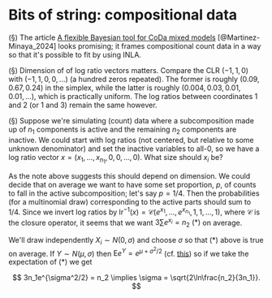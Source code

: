 #  Bits of string: compositional data

(§) The article [A flexible Bayesian tool for CoDa mixed models](https://link.springer.com/article/10.1007/s11222-024-10427-3) [@Martinez-Minaya_2024] looks promising; it frames compositional count data in a way so that it's possible to fit by using INLA. 

(§) Dimension of of log ratio vectors matters. Compare the CLR $(-1, 1, 0)$ with
$(-1, 1, 0, 0, \ldots)$  (a hundred zeros repeated). The former is roughly
$(0.09, 0.67, 0.24)$ in the simplex, while the latter is roughly 
$(0.004, 0.03, 0.01, 0.01, \ldots)$, which is practically uniform. The log 
ratios between coordinates 1 and 2 (or 1 and 3) remain the same however.

(§) Suppose we're simulating (count) data where a subcomposition made up of
$n_1$ components is active and the remaining $n_2$ components are inactive. We
could start with log ratios (not centered, but relative to some unknown
denominator) and set the inactive variables to all-0, so we have a log ratio
vector $x = (x_1, \ldots, x_{n_1}, 0, 0, \ldots, 0)$. What size should $x_i$
be?

As the note above suggests this should depend on dimension. We could decide
that on average we want to have some set proportion, $p$, of counts to fall in
the active subcomposition; let's say $p = 1/4$. Then the probabilities (for a
multinomial draw) corresponding to the active parts should sum to $1/4$. Since
we invert log ratios by $\text{lr}^{-1}(x) = \mathcal C(e^{x_1}, \ldots
,e^{x_{n_1}}, 1,1, \ldots, 1)$, where $\mathcal C$ is the closure operator, it
seems that we want $3\sum e^{x_i} = n_2\ (*)$ on average.

We'll draw independently $X_i \sim N(0, \sigma)$ and choose $\sigma$ so that
$(*)$ above is true on average. 
If $Y \sim N(\mu, \sigma)$ then $\text{E} e^Y = e^{\mu + \sigma^2/2}$ 
(cf. [this](https://math.stackexchange.com/a/176330/121200)) so if we take the
expectation of $(*)$ we get 

$$
3n_1e^{\sigma^2/2} = n_2 \implies \sigma = \sqrt{2\ln\frac{n_2}{3n_1}}.
$$





